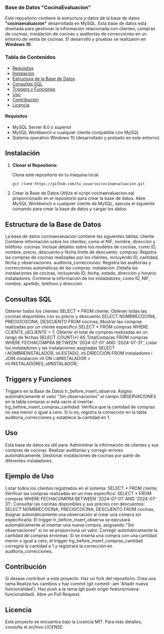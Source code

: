 ### Base de Datos "CocinaEvaluacion"

Este repositorio contiene la estructura y datos de la base de datos **"cocinaevaluacion"** desarrollada en MySQL. Esta base de datos está diseñada para gestionar la información relacionada con clientes, compras de cocinas, instalación de cocinas y auditorías de correcciones en un entorno de venta de cocinas. El desarrollo y pruebas se realizaron en **Windows 10**.

### Tabla de Contenidos

- [Requisitos](#requisitos)
- [Instalación](#instalación)
- [Estructura de la Base de Datos](#estructura-de-la-base-de-datos)
- [Consultas SQL](#consultas-sql)
- [Triggers y Funciones](#triggers-y-funciones)
- [Uso](#uso)
- [Contribución](#contribución)
- [Licencia](#licencia)

#### Requisitos

- MySQL Server 8.0 o superior
- MySQL Workbench o cualquier cliente compatible con MySQL
- Sistema operativo Windows 10 (desarrollado y probado en este entorno)

## Instalación

1. **Clonar el Repositorio:**
   
   Clona este repositorio en tu máquina local:
   ```sh
   git clone https://github.com/tu_usuario/cocinaevaluacion.git
2. Crear la Base de Datos
Utiliza el script cocinaevaluacion.sql proporcionado en el repositorio para crear la base de datos. Abre MySQL Workbench o cualquier cliente de MySQL, ejecuta el siguiente comando para crear la base de datos y cargar los datos:

## Estructura de la Base de Datos
La base de datos cocinaevaluacion contiene las siguientes tablas:
cliente: Contiene información sobre los clientes, como el NIF, nombre, dirección y teléfono.
cocinas: Incluye detalles sobre los modelos de cocinas, como ID, nombre, precio, descuento y fecha límite de descuento.
compras: Registra las compras de cocinas realizadas por los clientes, incluyendo ID, cantidad, fecha y observaciones.
auditoria_correcciones: Registra las auditorías y correcciones automáticas de las compras.
instalacion: Detalla las instalaciones de cocinas, incluyendo ID, fecha, estado, dirección y horario.
instaladores: Contiene la información de los instaladores, como ID, NIF, nombre, apellido, teléfono y dirección.

## Consultas SQL
Obtener todos los clientes
SELECT * FROM cliente;
Obtener todas las cocinas disponibles con su precio y descuento
SELECT NOMBRECOCINA, PRECIOCOCINA, DESCUENTO FROM cocinas;
Mostrar las compras realizadas por un cliente específico
SELECT * FROM compras WHERE CLIENTE_idCLIENTE = 1;
Obtener el total de compras realizadas en un rango de fechas
SELECT COUNT(*) AS TotalCompras FROM compras WHERE FECHACOMPRA BETWEEN '2024-07-01' AND '2024-07-31';
Listar los instaladores y las instalaciones asignadas
SELECT i.NOMBREINSTALADOR, inl.ESTADO, inl.DIRECCION 
FROM instaladores i 
JOIN instalacion inl ON i.idINSTALADOR = inl.INSTALADORES_idINSTALADOR;

## Triggers y Funciones
Triggers en la Base de Datos
tr_before_insert_observa: Asigna automáticamente el valor "Sin observaciones" al campo OBSERVACIONES en la tabla compras si está vacío al insertar.
trg_before_insert_compras_cantidad: Verifica que la cantidad de compras no sea menor o igual a cero. Si lo es, registra la corrección en la tabla auditoria_correcciones y establece la cantidad en 1.
## Uso
Esta base de datos es útil para:
Administrar la información de clientes y sus compras de cocinas.
Realizar auditorías y corregir errores automáticamente.
Gestionar instalaciones de cocinas por parte de diferentes instaladores.
## Ejemplo de Uso
Listar todos los clientes registrados en el sistema:
SELECT * FROM cliente;
Verificar las compras realizadas en un mes específico:
SELECT * FROM compras WHERE FECHACOMPRA BETWEEN '2024-07-01' AND '2024-07-31';
Consultar las cocinas disponibles y sus precios con descuentos:
SELECT NOMBRECOCINA, PRECIOCOCINA, DESCUENTO FROM cocinas;
Asignar automáticamente una observación al crear una compra sin especificarla:
El trigger tr_before_insert_observa se ejecutará automáticamente al insertar una nueva compra, asignando "Sin observaciones" si no se proporciona un valor.
Corregir automáticamente la cantidad de compras erróneas:
Si se inserta una compra con una cantidad menor o igual a cero, el trigger trg_before_insert_compras_cantidad corregirá la cantidad a 1 y registrará la corrección en auditoria_correcciones.

## Contribución
Si deseas contribuir a este proyecto:
Haz un fork del repositorio.
Crea una rama 
Realiza tus cambios y haz commit (git commit -am 'Añadir nueva funcionalidad').
Haz push a la rama (git push origin feature/nueva-funcionalidad).
Abre un Pull Request.
## Licencia
Este proyecto se encuentra bajo la Licencia MIT. Para más detalles, consulta el archivo LICENSE.
